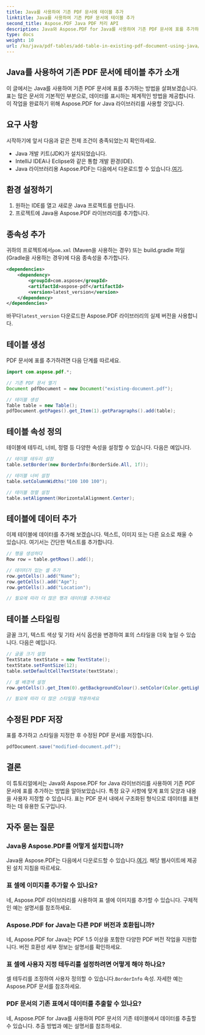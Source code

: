 ```yaml
---
title: Java를 사용하여 기존 PDF 문서에 테이블 추가
linktitle: Java를 사용하여 기존 PDF 문서에 테이블 추가
second_title: Aspose.PDF Java PDF 처리 API
description: Java와 Aspose.PDF for Java를 사용하여 기존 PDF 문서에 표를 추가하는 방법을 알아보세요. 코드 예제가 있는 단계별 가이드.
type: docs
weight: 10
url: /ko/java/pdf-tables/add-table-in-existing-pdf-document-using-java/
---
```


## Java를 사용하여 기존 PDF 문서에 테이블 추가 소개

이 글에서는 Java를 사용하여 기존 PDF 문서에 표를 추가하는 방법을 살펴보겠습니다. 표는 많은 문서의 기본적인 부분으로, 데이터를 표시하는 체계적인 방법을 제공합니다. 이 작업을 완료하기 위해 Aspose.PDF for Java 라이브러리를 사용할 것입니다.

## 요구 사항

시작하기에 앞서 다음과 같은 전제 조건이 충족되었는지 확인하세요.

- Java 개발 키트(JDK)가 설치되었습니다.
- IntelliJ IDEA나 Eclipse와 같은 통합 개발 환경(IDE).
-  Java 라이브러리용 Aspose.PDF는 다음에서 다운로드할 수 있습니다.[여기](https://releases.aspose.com/pdf/java/).

## 환경 설정하기

1. 원하는 IDE를 열고 새로운 Java 프로젝트를 만듭니다.
2. 프로젝트에 Java용 Aspose.PDF 라이브러리를 추가합니다.

## 종속성 추가

 귀하의 프로젝트에서`pom.xml` (Maven을 사용하는 경우) 또는 build.gradle 파일(Gradle을 사용하는 경우)에 다음 종속성을 추가합니다.

```xml
<dependencies>
    <dependency>
        <groupId>com.aspose</groupId>
        <artifactId>aspose-pdf</artifactId>
        <version>latest_version</version>
    </dependency>
</dependencies>
```

 바꾸다`latest_version` 다운로드한 Aspose.PDF 라이브러리의 실제 버전을 사용합니다.

## 테이블 생성

PDF 문서에 표를 추가하려면 다음 단계를 따르세요.

```java
import com.aspose.pdf.*;

// 기존 PDF 문서 열기
Document pdfDocument = new Document("existing-document.pdf");

// 테이블 생성
Table table = new Table();
pdfDocument.getPages().get_Item(1).getParagraphs().add(table);
```

## 테이블 속성 정의

테이블에 테두리, 너비, 정렬 등 다양한 속성을 설정할 수 있습니다. 다음은 예입니다.

```java
// 테이블 테두리 설정
table.setBorder(new BorderInfo(BorderSide.All, 1f));

// 테이블 너비 설정
table.setColumnWidths("100 100 100");

// 테이블 정렬 설정
table.setAlignment(HorizontalAlignment.Center);
```

## 테이블에 데이터 추가

이제 테이블에 데이터를 추가해 보겠습니다. 텍스트, 이미지 또는 다른 요소로 채울 수 있습니다. 여기서는 간단한 텍스트를 추가합니다.

```java
// 행을 생성하다
Row row = table.getRows().add();

// 데이터가 있는 셀 추가
row.getCells().add("Name");
row.getCells().add("Age");
row.getCells().add("Location");

// 필요에 따라 더 많은 행과 데이터를 추가하세요
```

## 테이블 스타일링

글꼴 크기, 텍스트 색상 및 기타 서식 옵션을 변경하여 표의 스타일을 더욱 높일 수 있습니다. 다음은 예입니다.

```java
// 글꼴 크기 설정
TextState textState = new TextState();
textState.setFontSize(12);
table.setDefaultCellTextState(textState);

// 셀 배경색 설정
row.getCells().get_Item(0).getBackgroundColour().setColor(Color.getLightGray());

// 필요에 따라 더 많은 스타일을 적용하세요
```

## 수정된 PDF 저장

표를 추가하고 스타일을 지정한 후 수정된 PDF 문서를 저장합니다.

```java
pdfDocument.save("modified-document.pdf");
```

## 결론

이 튜토리얼에서는 Java와 Aspose.PDF for Java 라이브러리를 사용하여 기존 PDF 문서에 표를 추가하는 방법을 알아보았습니다. 특정 요구 사항에 맞게 표의 모양과 내용을 사용자 지정할 수 있습니다. 표는 PDF 문서 내에서 구조화된 형식으로 데이터를 표현하는 데 유용한 도구입니다.

## 자주 묻는 질문

### Java용 Aspose.PDF를 어떻게 설치합니까?

 Java용 Aspose.PDF는 다음에서 다운로드할 수 있습니다.[여기](https://releases.aspose.com/pdf/java/). 해당 웹사이트에 제공된 설치 지침을 따르세요.

### 표 셀에 이미지를 추가할 수 있나요?

네, Aspose.PDF 라이브러리를 사용하여 표 셀에 이미지를 추가할 수 있습니다. 구체적인 예는 설명서를 참조하세요.

### Aspose.PDF for Java는 다른 PDF 버전과 호환됩니까?

네, Aspose.PDF for Java는 PDF 1.5 이상을 포함한 다양한 PDF 버전 작업을 지원합니다. 버전 호환성 세부 정보는 설명서를 확인하세요.

### 표 셀에 사용자 지정 테두리를 설정하려면 어떻게 해야 하나요?

 셀 테두리를 조정하여 사용자 정의할 수 있습니다.`BorderInfo` 속성. 자세한 예는 Aspose.PDF 문서를 참조하세요.

### PDF 문서의 기존 표에서 데이터를 추출할 수 있나요?

네, Aspose.PDF for Java를 사용하여 PDF 문서의 기존 테이블에서 데이터를 추출할 수 있습니다. 추출 방법과 예는 설명서를 참조하세요.